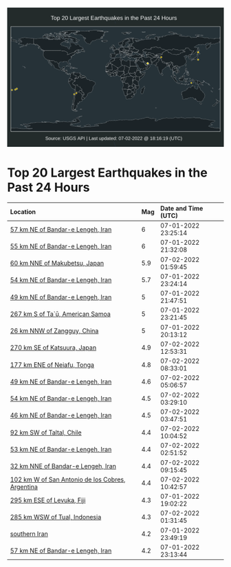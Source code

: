 ![Map](./map.png)

# Top 20 Largest Earthquakes in the Past 24 Hours

| Location | Mag | Date and Time (UTC) |
|:---|:---|:---|
| [57 km NE of Bandar-e Lengeh, Iran](https://earthquake.usgs.gov/earthquakes/eventpage/us6000hz9v) | 6 | 07-01-2022 23:25:14 |
| [55 km NE of Bandar-e Lengeh, Iran](https://earthquake.usgs.gov/earthquakes/eventpage/us6000hz8x) | 6 | 07-01-2022 21:32:08 |
| [60 km NNE of Makubetsu, Japan](https://earthquake.usgs.gov/earthquakes/eventpage/us6000hzas) | 5.9 | 07-02-2022 01:59:45 |
| [54 km NE of Bandar-e Lengeh, Iran](https://earthquake.usgs.gov/earthquakes/eventpage/us6000hz9p) | 5.7 | 07-01-2022 23:24:14 |
| [49 km NE of Bandar-e Lengeh, Iran](https://earthquake.usgs.gov/earthquakes/eventpage/us6000hz94) | 5 | 07-01-2022 21:47:51 |
| [267 km S of Ta`ū, American Samoa](https://earthquake.usgs.gov/earthquakes/eventpage/us6000hz9r) | 5 | 07-01-2022 23:21:45 |
| [26 km NNW of Zangguy, China](https://earthquake.usgs.gov/earthquakes/eventpage/us6000hz80) | 5 | 07-01-2022 20:13:12 |
| [270 km SE of Katsuura, Japan](https://earthquake.usgs.gov/earthquakes/eventpage/us6000hzdw) | 4.9 | 07-02-2022 12:53:31 |
| [177 km ENE of Neiafu, Tonga](https://earthquake.usgs.gov/earthquakes/eventpage/us6000hzcs) | 4.8 | 07-02-2022 08:33:01 |
| [49 km NE of Bandar-e Lengeh, Iran](https://earthquake.usgs.gov/earthquakes/eventpage/us6000hzc3) | 4.6 | 07-02-2022 05:06:57 |
| [54 km NE of Bandar-e Lengeh, Iran](https://earthquake.usgs.gov/earthquakes/eventpage/us6000hzbc) | 4.5 | 07-02-2022 03:29:10 |
| [46 km NE of Bandar-e Lengeh, Iran](https://earthquake.usgs.gov/earthquakes/eventpage/us6000hzbf) | 4.5 | 07-02-2022 03:47:51 |
| [92 km SW of Taltal, Chile](https://earthquake.usgs.gov/earthquakes/eventpage/us6000hzdb) | 4.4 | 07-02-2022 10:04:52 |
| [53 km NE of Bandar-e Lengeh, Iran](https://earthquake.usgs.gov/earthquakes/eventpage/us6000hzb3) | 4.4 | 07-02-2022 02:51:52 |
| [32 km NNE of Bandar-e Lengeh, Iran](https://earthquake.usgs.gov/earthquakes/eventpage/us6000hzd2) | 4.4 | 07-02-2022 09:15:45 |
| [102 km W of San Antonio de los Cobres, Argentina](https://earthquake.usgs.gov/earthquakes/eventpage/us6000hzdg) | 4.4 | 07-02-2022 10:42:57 |
| [295 km ESE of Levuka, Fiji](https://earthquake.usgs.gov/earthquakes/eventpage/us6000hz8h) | 4.3 | 07-01-2022 19:02:22 |
| [285 km WSW of Tual, Indonesia](https://earthquake.usgs.gov/earthquakes/eventpage/us6000hzap) | 4.3 | 07-02-2022 01:31:45 |
| [southern Iran](https://earthquake.usgs.gov/earthquakes/eventpage/us6000hz9z) | 4.2 | 07-01-2022 23:49:19 |
| [57 km NE of Bandar-e Lengeh, Iran](https://earthquake.usgs.gov/earthquakes/eventpage/us6000hz9l) | 4.2 | 07-01-2022 23:13:44 |
